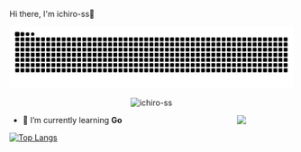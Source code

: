 Hi there, I'm ichiro-ss🐶

<picture>
  <source media="(prefers-color-scheme: dark)" srcset="https://raw.githubusercontent.com/ichiro-ss/ichiro-ss/main/img/snake-dark.svg">
  <source media="(prefers-color-scheme: light)" srcset="https://raw.githubusercontent.com/ichiro-ss/ichiro-ss/main/img/snake.svg">
  <img alt="github contribution grid snake animation" src="https://raw.githubusercontent.com/ichiro-ss/ichiro-ss/main/img/snake.svg">
</picture>

<p align="center">
  <img src="https://komarev.com/ghpvc/?username=ichiro-ss&label=Profile%20views&color=0e75b6&style=flat" alt="ichiro-ss" />
</p>

<img src="https://media.giphy.com/media/hvRJCLFzcasrR4ia7z/giphy.gif" width="100" align="right">

- 🌱 I’m currently learning **Go**


[![Top Langs](https://github-readme-stats.vercel.app/api/top-langs/?username=ichiro-ss&layout=donut&theme=onedark)](https://github.com/ichiro-ss/github-readme-stats)
